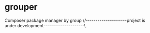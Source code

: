 # grouper
Composer package manager by group
//---------------------project is under development---------------------\\
